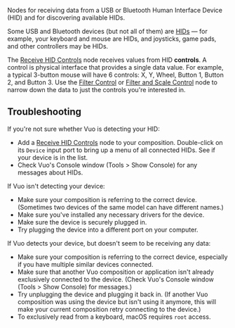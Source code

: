 Nodes for receiving data from a USB or Bluetooth Human Interface Device (HID) and for discovering available HIDs.

Some USB and Bluetooth devices (but not all of them) are [HIDs](https://en.wikipedia.org/wiki/USB_human_interface_device_class) — for example, your keyboard and mouse are HIDs, and joysticks, game pads, and other controllers may be HIDs.

The [Receive HID Controls](vuo-node://vuo.hid.receive) node receives values from HID **controls**.  A control is physical interface that provides a single data value.  For example, a typical 3-button mouse will have 6 controls: X, Y, Wheel, Button 1, Button 2, and Button 3.  Use the [Filter Control](vuo-node://vuo.hid.filter.control2) or [Filter and Scale Control](vuo-node://vuo.hid.scale.control2) node to narrow down the data to just the controls you're interested in.


## Troubleshooting

If you're not sure whether Vuo is detecting your HID:

   - Add a [Receive HID Controls](vuo-node://vuo.hid.receive) node to your composition. Double-click on its `Device` input port to bring up a menu of all connected HIDs. See if your device is in the list.
   - Check Vuo's Console window (Tools > Show Console) for any messages about HIDs.

If Vuo isn't detecting your device:

   - Make sure your composition is referring to the correct device. (Sometimes two devices of the same model can have different names.)
   - Make sure you've installed any necessary drivers for the device.
   - Make sure the device is securely plugged in.
   - Try plugging the device into a different port on your computer.

If Vuo detects your device, but doesn't seem to be receiving any data:

   - Make sure your composition is referring to the correct device, especially if you have multiple similar devices connected.
   - Make sure that another Vuo composition or application isn't already exclusively connected to the device. (Check Vuo's Console window (Tools > Show Console) for messages.)
   - Try unplugging the device and plugging it back in. (If another Vuo composition was using the device but isn't using it anymore, this will make your current composition retry connecting to the device.)
   - To exclusively read from a keyboard, macOS requires `root` access.
